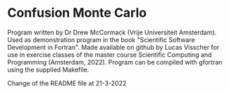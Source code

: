 # Confusion Monte Carlo
Program written by Dr Drew McCormack (Vrije Universiteit Amsterdam).
Used as demonstration program in the book "Scientific Software Development in Fortran".
Made available on github by Lucas Visscher for use in exercise classes of the 
master course Scientific Computing and Programming (Amsterdam, 2022).
Program can be compiled with gfortran using the supplied Makefile.

Change of the README file at 21-3-2022